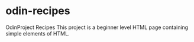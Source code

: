 # odin-recipes
OdinProject Recipes
This project is a beginner level HTML page containing simple elements of HTML.